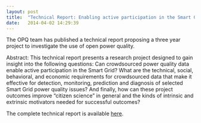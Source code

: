 ```yaml
---
layout: post
title:  "Technical Report: Enabling active participation in the Smart Grid through crowdsourced power quality data"
date:   2014-04-02 14:29:39
---
```


The OPQ team has published a technical report proposing a three year project to investigate the use of open power quality.
 
Abstract: This technical report presents a research project designed to gain insight into the following questions: Can crowdsourced power quality data enable active participation in the Smart Grid? What are the technical, social, behavioral, and economic requirements for crowdsourced data that make it effective for detection, monitoring, prediction and diagnosis of selected Smart Grid power quality issues? And finally, how can these project outcomes improve “citizen science” in general and the kinds of intrinsic and extrinsic motivators needed for successful outcomes?

The complete technical report is available [here](http://csdl.ics.hawaii.edu/techreports/2014/14-01/14-01.pdf).

